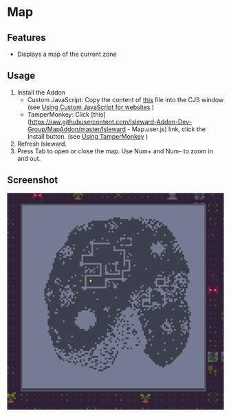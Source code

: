 # Map
## Features
* Displays a map of the current zone

## Usage
1. Install the Addon
    * Custom JavaScript: Copy the content of [this](https://raw.githubusercontent.com/Isleward-Addon-Dev-Group/MapAddon/master/map.js) file into the CJS window (see [Using Custom JavaScript for websites](http://isleward.wikia.com/wiki/Loading_Addons_using_Custom_JavaScript_for_Websites) )
    * TamperMonkey: Click [this](https://raw.githubusercontent.com/Isleward-Addon-Dev-Group/MapAddon/master/Isleward - Map.user.js) link, click the Install button. (see [Using TamperMonkey](http://isleward.wikia.com/wiki/Loading_Addons_using_TamperMonkey) ) 
1. Refresh Isleward.
1. Press Tab to open or close the map. Use Num+ and Num- to zoom in and out.

## Screenshot
![Map](https://raw.githubusercontent.com/Isleward-Addon-Dev-Group/MapAddon/master/Screenshot.png)